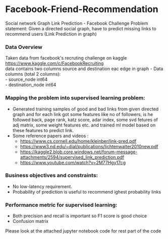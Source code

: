 # Facebook-Friend-Recommendation
Social network Graph Link Prediction - Facebook Challenge
Problem statement:
Given a directed social graph, have to predict missing links to recommend users (Link Prediction in graph)
### Data Overview
Taken data from facebook's recruting challenge on kaggle https://www.kaggle.com/c/FacebookRecruiting  
data contains two columns source and destination eac edge in graph 
    - Data columns (total 2 columns):  
    - source_node         int64  
    - destination_node    int64  
### Mapping the problem into supervised learning problem:
- Generated training samples of good and bad links from given directed graph and for each link got some features like no of followers, is he followed back, page rank, katz score, adar index, some svd fetures of adj matrix, some weight features etc. and trained ml model based on these features to predict link. 
- Some reference papers and videos :  
    - https://www.cs.cornell.edu/home/kleinber/link-pred.pdf
    - https://www3.nd.edu/~dial/publications/lichtenwalter2010new.pdf
    - https://kaggle2.blob.core.windows.net/forum-message-attachments/2594/supervised_link_prediction.pdf
    - https://www.youtube.com/watch?v=2M77Hgy17cg
### Business objectives and constraints:  
- No low-latency requirement.
- Probability of prediction is useful to recommend ighest probability links
### Performance metric for supervised learning:  
- Both precision and recall is important so F1 score is good choice
- Confusion matrix


Please look at the attached jupyter notebook code for rest part of the code
